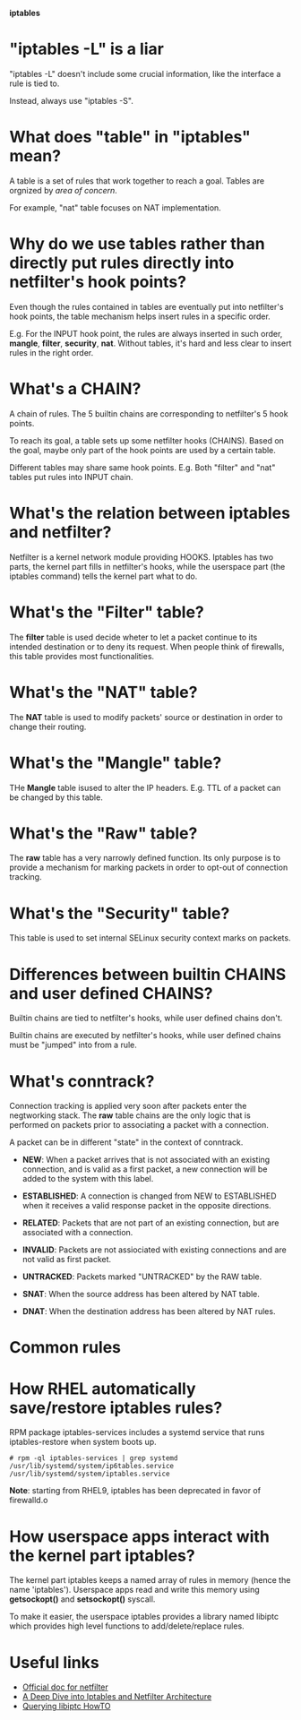 **iptables**
# "iptables -L" is a liar
"iptables -L" doesn't include some crucial information, like the interface a rule is tied to.

Instead, always use "iptables -S".

# What does "table" in "iptables" mean?
A table is a set of rules that work together to reach a goal.
Tables are orgnized by *area of concern*.

For example, "nat" table focuses on NAT implementation. 

# Why do we use tables rather than directly put rules directly into netfilter's hook points?
Even though the rules contained in tables are eventually put into netfilter's hook points, the table mechanism helps insert rules in a specific order.

E.g. For the INPUT hook point, the rules are always inserted in such order, **mangle**, **filter**, **security**, **nat**.
Without tables, it's hard and less clear to insert rules in the right order.

# What's a CHAIN?
A chain of rules. 
The 5 builtin chains are corresponding to netfilter's 5 hook points.

To reach its goal, a table sets up some netfilter hooks (CHAINS). Based on the goal, maybe only part of the hook points are used by a certain table. 

Different tables may share same hook points. E.g. Both "filter" and "nat" tables put rules into INPUT chain.

# What's the relation between iptables and netfilter?
Netfilter is a kernel network module providing HOOKS.
Iptables has two parts, the kernel part fills in netfilter's hooks, while the userspace part (the iptables command) tells the kernel part what to do.

# What's the "Filter" table?
The **filter** table is used decide wheter to let a packet continue to its intended destination or to deny its request.
When people think of firewalls, this table provides most functionalities.

# What's the "NAT" table?
The **NAT** table is used to modify packets' source or destination in order to change their routing.

# What's the "Mangle" table?
THe **Mangle** table isused to alter the IP headers. E.g. TTL of a packet can be changed by this table.

# What's the "Raw" table?
The **raw** table has a very narrowly defined function. Its only purpose is to provide a mechanism for marking packets in order to opt-out of connection tracking.

# What's the "Security" table?
This table is used to set internal SELinux security context marks on packets.

# Differences between builtin CHAINS and user defined CHAINS?
Builtin chains are tied to netfilter's hooks, while user defined chains don't.

Builtin chains are executed by netfilter's hooks, while user defined chains must be "jumped" into from a rule.

# What's conntrack?
Connection tracking is applied very soon after packets enter the negtworking stack. The **raw** table chains are the only logic that is performed on packets prior to associating a packet with a connection.

A packet can be in different "state" in the context of conntrack.
- **NEW**: When a packet arrives that is not associated with an existing connection, and is valid as a first packet, a new connection will be added to the system with this label.

- **ESTABLISHED**: A connection is changed from NEW to ESTABLISHED when it receives a valid response packet in the opposite directions.

- **RELATED**: Packets that are not part of an existing connection, but are associated with a connection.

- **INVALID**: Packets are not assiociated with existing connections and are not valid as first packet.

- **UNTRACKED**: Packets marked "UNTRACKED" by the RAW table.

- **SNAT**: When the source address has been altered by NAT table.

- **DNAT**: When the destination address has been altered by NAT rules.

# Common rules

# How RHEL automatically save/restore iptables rules?
RPM package iptables-services includes a systemd service that runs iptables-restore when system boots up.

```
# rpm -ql iptables-services | grep systemd
/usr/lib/systemd/system/ip6tables.service
/usr/lib/systemd/system/iptables.service
```
**Note**: starting from RHEL9, iptables has been deprecated in favor of firewalld.o

# How userspace apps interact with the kernel part iptables? 
The kernel part iptables keeps a named array of rules in memory (hence the name 'iptables').
Userspace apps read and write this memory using **getsockopt()** and **setsockopt()** syscall.

To make it easier, the userspace iptables provides a library named libiptc which provides high level functions to 
add/delete/replace rules.

# Useful links
- [Official doc for netfilter](https://www.netfilter.org/documentation/index.html)
- [A Deep Dive into Iptables and Netfilter Architecture
](https://www.digitalocean.com/community/tutorials/a-deep-dive-into-iptables-and-netfilter-architecture)
- [Querying libiptc HowTO](https://tldp.org/HOWTO/Querying-libiptc-HOWTO/index.html)
